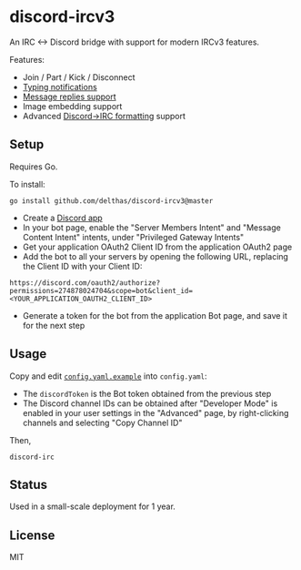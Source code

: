 # discord-ircv3

An IRC <-> Discord bridge with support for modern IRCv3 features.

Features:
- Join / Part / Kick / Disconnect
- [Typing notifications](https://ircv3.net/specs/client-tags/typing.html)
- [Message replies support](https://ircv3.net/specs/client-tags/reply.html)
- Image embedding support
- Advanced [Discord->IRC formatting](https://github.com/delthas/discord-formatting) support

## Setup

Requires Go.

To install:
```shell
go install github.com/delthas/discord-ircv3@master
```

- Create a [Discord app](https://discord.com/developers/docs/getting-started)
- In your bot page, enable the "Server Members Intent" and "Message Content Intent" intents, under "Privileged Gateway Intents"
- Get your application OAuth2 Client ID from the application OAuth2 page
- Add the bot to all your servers by opening the following URL, replacing the Client ID with your Client ID:
```
https://discord.com/oauth2/authorize?permissions=274878024704&scope=bot&client_id=<YOUR_APPLICATION_OAUTH2_CLIENT_ID>
```
- Generate a token for the bot from the application Bot page, and save it for the next step

## Usage

Copy and edit [`config.yaml.example`](config.yaml.example) into `config.yaml`:
- The `discordToken` is the Bot token obtained from the previous step
- The Discord channel IDs can be obtained after "Developer Mode" is enabled in your user settings in the "Advanced" page, by right-clicking channels and selecting "Copy Channel ID"

Then,
```shell
discord-irc
```

## Status

Used in a small-scale deployment for 1 year.

## License

MIT
